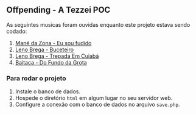 ## Offpending - A Tezzei POC

As seguintes musicas foram ouvidas enquanto este projeto estava sendo codado:

1. [Mané da Zona - Eu sou fudido](https://youtu.be/5K2v6eH2x8g)
2. [Leno Brega - Buceteiro](https://youtu.be/IgdtI6g-RzY?list=RD5K2v6eH2x8g)
3. [Leno Brega - Trepada Em Cuiabá](https://youtu.be/wNKmYTmRmG4?list=RD5K2v6eH2x8g)
4. [Baitaca - Do Fundo da Grota](https://youtu.be/EtTbS-KdcrE?list=RD5K2v6eH2x8g)

### Para rodar o projeto
1. Instale o banco de dados.
2. Hospede o diretório `html` em algum lugar no seu servidor web.
3. Configure a conexão com o banco de dados no arquivo `save.php`.